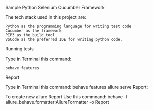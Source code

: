 Sample Python Selenium Cucumber Framework

The tech stack used in this project are:

    Python as the programming language for writing test code
    Cucumber as the framework
    PIP3 as the build tool
    VSCode as the preferred IDE for writing python code.


Running tests

Type in Terminal this command:

    behave features 
        


Report

Type in Terminal this command:
        behave features allure serve Report:

To create new allure Report 
Use this commnand:
         behave -f allure_behave.formatter:AllureFormatter -o Report 

